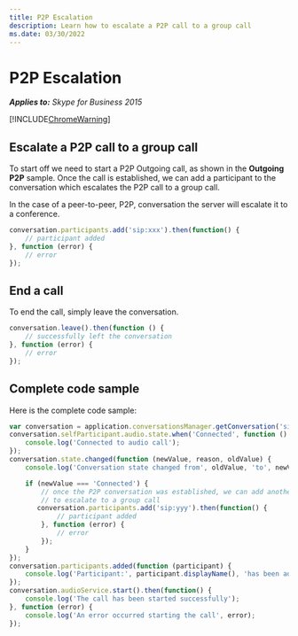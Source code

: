 ```yaml
---
title: P2P Escalation
description: Learn how to escalate a P2P call to a group call
ms.date: 03/30/2022
---
```


# P2P Escalation

 _**Applies to:** Skype for Business 2015_

[!INCLUDE[ChromeWarning](includes/P2PChromeWarning.md)]


## Escalate a P2P call to a group call

To start off we need to start a P2P Outgoing call, as shown in the **Outgoing P2P** sample. Once the call is established, we can add a participant to the conversation which escalates the P2P call to a group call.

In the case of a peer-to-peer, P2P, conversation the server will escalate it to a conference.

```js
conversation.participants.add('sip:xxx').then(function() {
    // participant added
}, function (error) {
    // error
});
```

## End a call
To end the call, simply leave the conversation.

```js
conversation.leave().then(function () {
    // successfully left the conversation
}, function (error) {
    // error
});
```

## Complete code sample
Here is the complete code sample:

```js
var conversation = application.conversationsManager.getConversation('sip:xxx');
conversation.selfParticipant.audio.state.when('Connected', function () {
    console.log('Connected to audio call');
});
conversation.state.changed(function (newValue, reason, oldValue) {
    console.log('Conversation state changed from', oldValue, 'to', newValue);

    if (newValue === 'Connected') {
        // once the P2P conversation was established, we can add another participant
        // to escalate to a group call
       conversation.participants.add('sip:yyy').then(function() {
            // participant added
        }, function (error) {
            // error
        });
    }
});
conversation.participants.added(function (participant) {
    console.log('Participant:', participant.displayName(), 'has been added to the conversation');
});
conversation.audioService.start().then(function() {
    console.log('The call has been started successfully');
}, function (error) {
    console.log('An error occurred starting the call', error);
});
```
